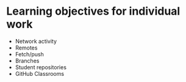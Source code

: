 # Learning objectives for individual work

* Network activity
* Remotes
* Fetch/push
* Branches
* Student repositories
* GitHub Classrooms
